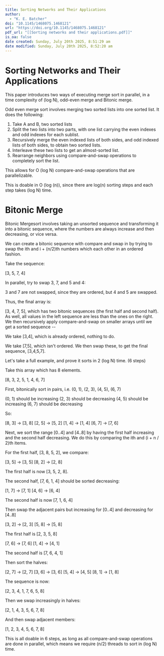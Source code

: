 ```yaml
---
title: Sorting Networks and Their Applications
author:
  - "K. E. Batcher"
doi: "10.1145/1468075.1468121"
url: "https://doi.org/10.1145/1468075.1468121"
pdf_url: "[[Sorting networks and their applications.pdf]]"
is_oa: false
date created: Sunday, July 20th 2025, 8:51:29 am
date modified: Sunday, July 20th 2025, 8:52:20 am
---
```


# Sorting Networks and Their Applications

This paper introduces two ways of executing merge sort in parallel, in a
time complexity of (log N), odd-even merge and Bitonic merge.

Odd even merge sort involves merging two sorted lists into one sorted
list. It does the following:

1. Take A and B, two sorted lists
2. Split the two lists into two parts, with one list carrying the even
   indexes and odd indexes for each sublist.
3. Recursively merge the even indexed lists of both sides, and odd
   indexed lists of both sides, to obtain two sorted lists.
4. Interleave these two lists to get an almost-sorted list.
5. Rearrange neighbors using compare-and-swap operations to completely
   sort the list.

This allows for O (log N) compare-and-swap operations that are
parallelizable.

This is doable in O (log (n)), since there are log(n) sorting steps and
each step takes (log N) time.

# Bitonic Merge

Bitonic Mergesort involves taking an unsorted sequence and transforming
it into a bitonic sequence, where the numbers are always increase and
then decreasing, or vice versa.

We can create a bitonic sequence with compare and swap in by trying to
swap the ith and i + (n/2)th numbers which each other in an ordered
fashion.

Take the sequence:

[3, 5, 7, 4]

In parallel, try to swap 3, 7, and 5 and 4:

3 and 7 are not swapped, since they are ordered, but 4 and 5 are
swapped.

Thus, the final array is:

[3, 4, 7, 5], which has two bitonic sequences (the first half and second
half). As well, all values in the left sequence are less than the ones
on the right. We then recursively apply compare-and-swap on smaller
arrays until we get a sorted sequence --

We take [3,4], which is already ordered, nothing to do.

We take [7,5], which isn't ordered. We then swap these, to get the final
sequence, [3,4,5,7].

Let's take a full example, and prove it sorts in 2 (log N) time. (6
steps)

Take this array which has 8 elements.

[8, 3, 2, 5, 1, 4, 6, 7]

First, bitonically sort in pairs, i.e. (0, 1), (2, 3), (4, 5), (6, 7)

(0, 1) should be increasing
(2, 3) should be decreasing
(4, 5) should be increasing
(6, 7) should be decreasing

So:

[8, 3] -> [3, 8]
[2, 5] -> [5, 2]
[1, 4] -> [1, 4]
[6, 7] -> [7, 6]

Next, we sort the range [0..4] and [4..8] by having the first half
increasing and the second half decreasing. We do this by comparing the
ith and (i + n / 2)th items.

For the first half, [3, 8, 5, 2], we compare:

[3, 5] -> [3, 5]
[8, 2] -> [2, 8]

The first half is now [3, 5, 2, 8].

The second half, [7, 6, 1, 4] should be sorted decreasing:

[1, 7] -> [7, 1]
[4, 6] -> [6, 4]

The second half is now [7, 1, 6, 4]

Then swap the adjacent pairs but increasing for [0..4] and decreasing
for [4..8]

[3, 2] -> [2, 3]
[5, 8] -> [5, 8]

The first half is [2, 3, 5, 8]

[7, 6] -> [7, 6]
[1, 4] -> [4, 1]

The second half is [7, 6, 4, 1]

Then sort the halves:

[2, 7] -> [2, 7]
[3, 6] -> [3, 6]
[5, 4] -> [4, 5]
[8, 1] -> [1, 8]

The sequence is now:

[2, 3, 4, 1, 7, 6, 5, 8]

Then we swap increasingly in halves:

[2, 1, 4, 3, 5, 6, 7, 8]

And then swap adjacent members:

[1, 2, 3, 4, 5, 6, 7, 8]

This is all doable in 6 steps, as long as all compare-and-swap
operations are done in parallel, which means we require (n/2) threads to
sort in (log N) time.